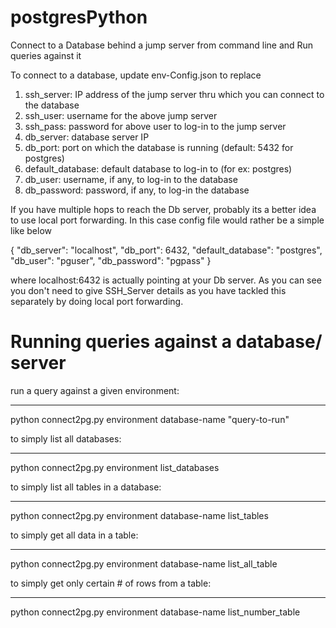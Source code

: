 # postgresPython
Connect to a Database behind a jump server from command line and Run queries against it

To connect to a database, update env-Config.json to replace 

1. ssh_server: IP address of the jump server thru which you can connect to the database
2. ssh_user: username for the above jump server
3. ssh_pass: password for above user to log-in to the jump server
4. db_server: database server IP
5. db_port: port on which the database is running (default: 5432 for postgres)
6. default_database: default database to log-in to (for ex: postgres)
7. db_user: username, if any, to log-in to the database
8. db_password: password, if any, to log-in the database

If you have multiple hops to reach the Db server, probably its a better idea to use local port forwarding. In this case config file would rather be a simple like below

{
"db_server": "localhost",
"db_port": 6432,
"default_database": "postgres",
"db_user": "pguser",
"db_password": "pgpass"
}

where localhost:6432 is actually pointing at your Db server. As you can see you don't need to give SSH_Server details as you have tackled this separately by doing local port forwarding.

# Running queries against a database/ server

run a query against a given environment:
******************************************
python connect2pg.py environment database-name "query-to-run"

to simply list all databases:
******************************
python connect2pg.py environment list_databases

to simply list all tables in a database:
*****************************************
python connect2pg.py environment database-name list_tables

to simply get all data in a table:
***********************************
python connect2pg.py environment database-name list_all_table

to simply get only certain # of rows from a table:
*****************************************************************
python connect2pg.py environment database-name list_number_table